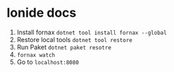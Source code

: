 # Ionide docs


1. Install fornax `dotnet tool install fornax --global`
2. Restore local tools `dotnet tool restore`
3. Run Paket `dotnet paket resotre`
2. `fornax watch`
3. Go to `localhost:8080`
